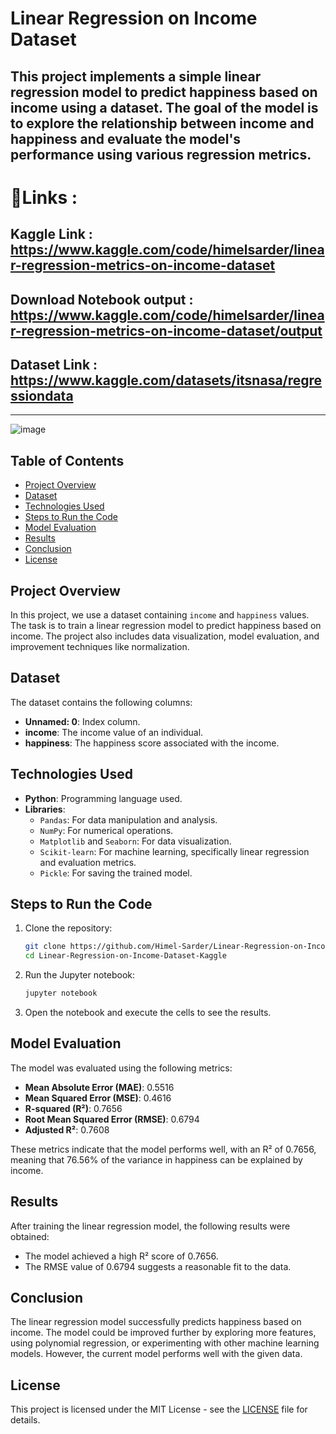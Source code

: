 # Linear Regression on Income Dataset

This project implements a simple linear regression model to predict happiness based on income using a dataset. The goal of the model is to explore the relationship between income and happiness and evaluate the model's performance using various regression metrics.   
---
# 🔗Links :
## Kaggle Link : https://www.kaggle.com/code/himelsarder/linear-regression-metrics-on-income-dataset
## Download Notebook output : https://www.kaggle.com/code/himelsarder/linear-regression-metrics-on-income-dataset/output
## Dataset Link : https://www.kaggle.com/datasets/itsnasa/regressiondata   
---
![image](https://github.com/user-attachments/assets/6c8da8f0-f073-4eee-8a30-1b79d50c52ae)

## Table of Contents

- [Project Overview](#project-overview)
- [Dataset](#dataset)
- [Technologies Used](#technologies-used)
- [Steps to Run the Code](#steps-to-run-the-code)
- [Model Evaluation](#model-evaluation)
- [Results](#results)
- [Conclusion](#conclusion)
- [License](#license)

## Project Overview

In this project, we use a dataset containing `income` and `happiness` values. The task is to train a linear regression model to predict happiness based on income. The project also includes data visualization, model evaluation, and improvement techniques like normalization.

## Dataset

The dataset contains the following columns:
- **Unnamed: 0**: Index column.
- **income**: The income value of an individual.
- **happiness**: The happiness score associated with the income.

## Technologies Used

- **Python**: Programming language used.
- **Libraries**:
  - `Pandas`: For data manipulation and analysis.
  - `NumPy`: For numerical operations.
  - `Matplotlib` and `Seaborn`: For data visualization.
  - `Scikit-learn`: For machine learning, specifically linear regression and evaluation metrics.
  - `Pickle`: For saving the trained model.

## Steps to Run the Code

1. Clone the repository:
   ```bash
   git clone https://github.com/Himel-Sarder/Linear-Regression-on-Income-Dataset-Kaggle.git
   cd Linear-Regression-on-Income-Dataset-Kaggle
   ```

2. Run the Jupyter notebook:
   ```bash
   jupyter notebook
   ```

4. Open the notebook and execute the cells to see the results.

## Model Evaluation

The model was evaluated using the following metrics:

- **Mean Absolute Error (MAE)**: 0.5516
- **Mean Squared Error (MSE)**: 0.4616
- **R-squared (R²)**: 0.7656
- **Root Mean Squared Error (RMSE)**: 0.6794
- **Adjusted R²**: 0.7608

These metrics indicate that the model performs well, with an R² of 0.7656, meaning that 76.56% of the variance in happiness can be explained by income.

## Results

After training the linear regression model, the following results were obtained:
- The model achieved a high R² score of 0.7656.
- The RMSE value of 0.6794 suggests a reasonable fit to the data.

## Conclusion

The linear regression model successfully predicts happiness based on income. The model could be improved further by exploring more features, using polynomial regression, or experimenting with other machine learning models. However, the current model performs well with the given data.

## License

This project is licensed under the MIT License - see the [LICENSE](LICENSE) file for details.
